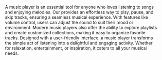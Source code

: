 A music player is an essential tool for anyone who loves listening to songs and enjoying melodies. Our provides an effortless way to play, pause, and skip tracks, ensuring a seamless musical experience. With features like volume control, users can adjust the sound to suit their mood or environment. Modern music players also offer the ability to explore playlists and create customized collections, making it easy to organize favorite tracks. Designed with a user-friendly interface, a music player transforms the simple act of listening into a delightful and engaging activity. Whether for relaxation, entertainment, or inspiration, it caters to all your musical needs.
